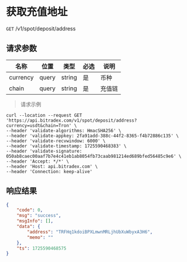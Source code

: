 # 获取充值地址

`GET` /v1/spot/deposit/address

## 请求参数

| 名称     | 位置  | 类型   | 必选 | 说明   |
| -------- | ----- | ------ | ---- | ------ |
| currency | query | string | 是   | 币种   |
| chain    | query | string | 是   | 充值链 |

> 请求示例

```shell
curl --location --request GET 'https://api.bitradex.com/v1/spot/deposit/address?currency=usdt&chain=Tron' \
--header 'validate-algorithms: HmacSHA256' \
--header 'validate-appkey: 2fa91add-388c-44f2-8365-f4b72886c135' \
--header 'validate-recvwindow: 6000' \
--header 'validate-timestamp: 1725590468383' \
--header 'validate-signature: 050ab8caec00aaf7b7e4c41eb1ab8054fb73caab981214ed689bfed56485c9e6' \
--header 'Accept: */*' \
--header 'Host: api.bitradex.com' \
--header 'Connection: keep-alive' 
```

## 响应结果

```json
{
    "code": 0,
    "msg": "success",
    "msgInfo": [],
    "data": {
        "address": "TRFHq1kdoiBPXLmwnMRLjhUbXuWbyxA3H6",
        "memo": ""
    },
    "ts": 1725590468575
}
```


